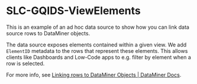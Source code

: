 # SLC-GQIDS-ViewElements

This is an example of an ad hoc data source to show how you can link data source rows to DataMiner objects.

The data source exposes elements contained within a given view.
We add `ElementID` metadata to the rows that represent these elements.
This allows clients like Dashboards and Low-Code apps to e.g. filter by element when a row is selected.

For more info, see [Linking rows to DataMiner Objects | DataMiner Docs](http://localhost:8080/user-guide/Advanced_Modules/Dashboards_and_Low_Code_Apps/GQI/Extensions/Ad_hoc_data/Ad_hoc_Metadata.html).
